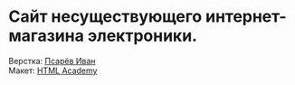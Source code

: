 # Сайт несуществующего интернет-магазина электроники.

Верстка: <a href="https://github.com/PsarewIvan">Псарёв Иван</a> <br>
Макет: <a href="https://htmlacademy.ru">HTML Academy</a>
